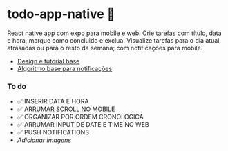# todo-app-native 📑

React native app com expo para mobile e web. 
Crie tarefas com título, data e hora, marque como concluido e exclua. Visualize tarefas para o dia atual, atrasadas ou para o resto da semana; com notificações para mobile.

- [Design e tutorial base](https://www.youtube.com/watch?v=0kL6nhutjQ8)
- [Algoritmo base para notificações](https://www.lahoregraphix.com/how-to-send-push-notification-in-react-native-expo-2023/)

### To do
- ✅ INSERIR DATA E HORA
- ✅ ARRUMAR SCROLL NO MOBILE
- ✅ ORGANIZAR POR ORDEM CRONOLOGICA
- ✅ ARRUMAR INPUT DE DATE E TIME NO WEB
- ✅ PUSH NOTIFICATIONS
- _Adicionar imagens_